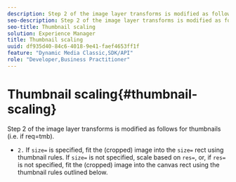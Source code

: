 ```yaml
---
description: Step 2 of the image layer transforms is modified as follows for thumbnails (i.e. if req=tmb).
seo-description: Step 2 of the image layer transforms is modified as follows for thumbnails (i.e. if req=tmb).
seo-title: Thumbnail scaling
solution: Experience Manager
title: Thumbnail scaling
uuid: df935d40-84c6-4018-9e41-faef4653ff1f
feature: "Dynamic Media Classic,SDK/API"
role: "Developer,Business Practitioner"
---
```


# Thumbnail scaling{#thumbnail-scaling}

Step 2 of the image layer transforms is modified as follows for thumbnails (i.e. if req=tmb).

* `2.` If `size=` is specified, fit the (cropped) image into the `size=` rect using thumbnail rules. If `size=` is not specified, scale based on `res=`, or, if `res=` is not specified, fit the (cropped) image into the canvas rect using the thumbnail rules outlined below.

